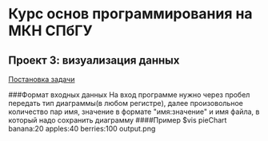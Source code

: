 # Курс основ программирования на МКН СПбГУ
## Проект 3: визуализация данных

[Постановка задачи](./TASK.md)

###Формат входных данных
На вход программе нужно через пробел передать тип диаграммы(в любом регистре), далее произовольное количество пар имя, значение в формате "имя:значение" и имя файла, в который надо сохранить диаграмму
####Пример
    $vis pieChart banana:20 apples:40 berries:100 output.png